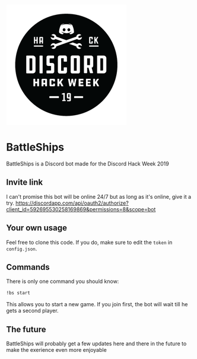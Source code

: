 ![Hackweekbanner](./hack_badge_black.png?raw=true "Banner")
# BattleShips
BattleShips is a Discord bot made for the Discord Hack Week 2019

## Invite link
I can't promise this bot will be online 24/7 but as long as it's online, give it a try.
https://discordapp.com/api/oauth2/authorize?client_id=592695530258169869&permissions=8&scope=bot

## Your own usage
Feel free to clone this code. If you do, make sure to edit the `token` in `config.json`.

## Commands
There is only one command you should know:
```CSS
!bs start
```
This allows you to start a new game. If you join first, the bot will wait till he gets a second player.

## The future
BattleShips will probably get a few updates here and there in the future to make the exerience even more enjoyable